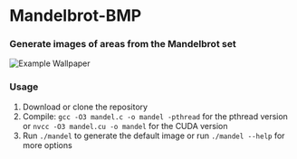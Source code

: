 # Mandelbrot-BMP
### Generate images of areas from the Mandelbrot set
![Example Wallpaper](https://github.com/campital/Mandelbrot-BMP/raw/master/mandelbrot.bmp)

### Usage
1. Download or clone the repository
2. Compile: `gcc -O3 mandel.c -o mandel -pthread` for the pthread version or `nvcc -O3 mandel.cu -o mandel` for the CUDA version
3. Run `./mandel` to generate the default image or run `./mandel --help` for more options
